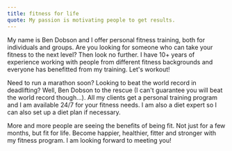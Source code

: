```yaml
---
title: fitness for life
quote: My passion is motivating people to get results.
---
```

My name is Ben Dobson and I offer personal fitness training, both for individuals and groups. Are you looking for someone who can take your fitness to the next level? Then look no further. I have 10+ years of experience working with people from different fitness backgrounds and everyone has benefitted from my training. Let's workout!

Need to run a marathon soon? Looking to beat the world record in deadlifting? Well, Ben Dobson to the rescue (I can't guarantee you will beat the world record though...). All my clients get a personal training program and I am available 24/7 for your fitness needs. I am also a diet expert so I can also set up a diet plan if necessary.

More and more people are seeing the benefits of being fit. Not just for a few months, but fit for life. Become happier, healthier, fitter and stronger with my fitness program. I am looking forward to meeting you!
